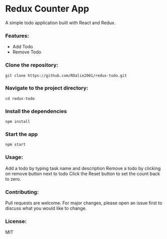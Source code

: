 # Redux Counter App
A simple todo application built with React and Redux.

### Features:
- Add Todo
- Remove Todo

### Clone the repository:
`git clone https://github.com/RDalie2001/redux-todo.git`


### Navigate to the project directory:
`cd redux-todo`

### Install the dependencies
`npm install`

### Start the app
`npm start`

### Usage:
Add a todo by typing task name and description
Remove a todo by clicking on remove button next to todo
Click the Reset button to set the count back to zero.

### Contributing:
Pull requests are welcome. For major changes, please open an issue first to discuss what you would like to change.

### License:
MIT

